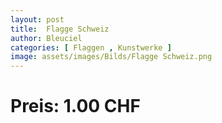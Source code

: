 ```yaml
---
layout: post
title:  Flagge Schweiz
author: Bleuciel
categories: [ Flaggen , Kunstwerke ]
image: assets/images/Bilds/Flagge Schweiz.png
---
```

# Preis: 1.00 CHF

